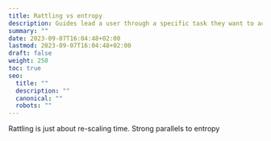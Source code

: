 ```yaml
---
title: Rattling vs entropy
description: Guides lead a user through a specific task they want to accomplish, often with a sequence of steps.
summary: ""
date: 2023-09-07T16:04:48+02:00
lastmod: 2023-09-07T16:04:48+02:00
draft: false
weight: 250
toc: true
seo:
  title: ""
  description: ""
  canonical: ""
  robots: ""
---
```


Rattling is just about re-scaling time. Strong parallels to entropy